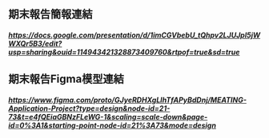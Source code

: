 ## 期末報告簡報連結
##### https://docs.google.com/presentation/d/1imCGVbebU_tQhpv2LJUJpl5jWWXQr5B3/edit?usp=sharing&ouid=114943421328873409760&rtpof=true&sd=true

## 期末報告Figma模型連結
##### https://www.figma.com/proto/GJyeRDHXgLlhTfAPyBdDnj/MEATING-Application-Project?type=design&node-id=21-73&t=e4fQEiaGBNzFLeWG-1&scaling=scale-down&page-id=0%3A1&starting-point-node-id=21%3A73&mode=design

